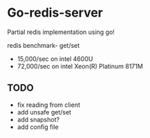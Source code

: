 # Go-redis-server

Partial redis implementation using go! 

redis benchmark- get/set
- 15,000/sec on intel 4600U
- 72,000/sec on intel Xeon(R) Platinum 8171M 

## TODO 
  - fix reading from client
  - add unsafe get/set
  - add snapshot? 
  - add config file
